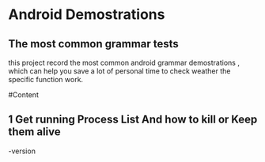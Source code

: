#  Android Demostrations
## The most common grammar tests 

this project  record the most common android grammar demostrations ,
which can help you save a lot of personal time  to check weather the specific function work.

#Content 
## 1  Get running  Process List And how to kill or Keep  them alive
 
 -version 
 

